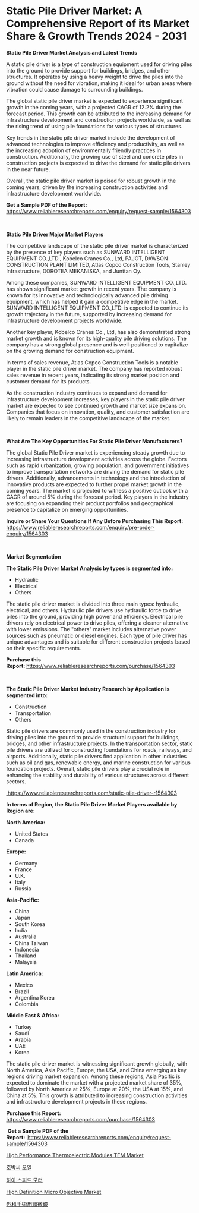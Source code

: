 <p><h1>Static Pile Driver Market: A Comprehensive Report of its Market Share & Growth Trends 2024 - 2031</h1></p><p><strong>Static Pile Driver Market Analysis and Latest Trends</strong></p>
<p><p>A static pile driver is a type of construction equipment used for driving piles into the ground to provide support for buildings, bridges, and other structures. It operates by using a heavy weight to drive the piles into the ground without the need for vibration, making it ideal for urban areas where vibration could cause damage to surrounding buildings.</p><p>The global static pile driver market is expected to experience significant growth in the coming years, with a projected CAGR of 12.2% during the forecast period. This growth can be attributed to the increasing demand for infrastructure development and construction projects worldwide, as well as the rising trend of using pile foundations for various types of structures.</p><p>Key trends in the static pile driver market include the development of advanced technologies to improve efficiency and productivity, as well as the increasing adoption of environmentally friendly practices in construction. Additionally, the growing use of steel and concrete piles in construction projects is expected to drive the demand for static pile drivers in the near future.</p><p>Overall, the static pile driver market is poised for robust growth in the coming years, driven by the increasing construction activities and infrastructure development worldwide.</p></p>
<p><strong>Get a Sample PDF of the Report:&nbsp;</strong> <a href="https://www.reliableresearchreports.com/enquiry/request-sample/1564303">https://www.reliableresearchreports.com/enquiry/request-sample/1564303</a></p>
<p>&nbsp;</p>
<p><strong>Static Pile Driver Major Market Players</strong></p>
<p><p>The competitive landscape of the static pile driver market is characterized by the presence of key players such as SUNWARD INTELLIGENT EQUIPMENT CO.,LTD., Kobelco Cranes Co., Ltd, PAJOT, DAWSON CONSTRUCTION PLANT LIMITED, Atlas Copco Construction Tools, Stanley Infrastructure, DOROTEA MEKANISKA, and Junttan Oy.</p><p>Among these companies, SUNWARD INTELLIGENT EQUIPMENT CO.,LTD. has shown significant market growth in recent years. The company is known for its innovative and technologically advanced pile driving equipment, which has helped it gain a competitive edge in the market. SUNWARD INTELLIGENT EQUIPMENT CO.,LTD. is expected to continue its growth trajectory in the future, supported by increasing demand for infrastructure development projects worldwide.</p><p>Another key player, Kobelco Cranes Co., Ltd, has also demonstrated strong market growth and is known for its high-quality pile driving solutions. The company has a strong global presence and is well-positioned to capitalize on the growing demand for construction equipment.</p><p>In terms of sales revenue, Atlas Copco Construction Tools is a notable player in the static pile driver market. The company has reported robust sales revenue in recent years, indicating its strong market position and customer demand for its products.</p><p>As the construction industry continues to expand and demand for infrastructure development increases, key players in the static pile driver market are expected to see continued growth and market size expansion. Companies that focus on innovation, quality, and customer satisfaction are likely to remain leaders in the competitive landscape of the market.</p></p>
<p>&nbsp;</p>
<p><strong>What Are The Key Opportunities For Static Pile Driver Manufacturers?</strong></p>
<p><p>The global Static Pile Driver market is experiencing steady growth due to increasing infrastructure development activities across the globe. Factors such as rapid urbanization, growing population, and government initiatives to improve transportation networks are driving the demand for static pile drivers. Additionally, advancements in technology and the introduction of innovative products are expected to further propel market growth in the coming years. The market is projected to witness a positive outlook with a CAGR of around 5% during the forecast period. Key players in the industry are focusing on expanding their product portfolios and geographical presence to capitalize on emerging opportunities.</p></p>
<p><strong>Inquire or Share Your Questions If Any Before Purchasing This Report:</strong> <a href="https://www.reliableresearchreports.com/enquiry/pre-order-enquiry/1564303">https://www.reliableresearchreports.com/enquiry/pre-order-enquiry/1564303</a></p>
<p>&nbsp;</p>
<p><strong>Market Segmentation</strong></p>
<p><strong>The Static Pile Driver Market Analysis by types is segmented into:</strong></p>
<p><ul><li>Hydraulic</li><li>Electrical</li><li>Others</li></ul></p>
<p><p>The static pile driver market is divided into three main types: hydraulic, electrical, and others. Hydraulic pile drivers use hydraulic force to drive piles into the ground, providing high power and efficiency. Electrical pile drivers rely on electrical power to drive piles, offering a cleaner alternative with lower emissions. The "others" market includes alternative power sources such as pneumatic or diesel engines. Each type of pile driver has unique advantages and is suitable for different construction projects based on their specific requirements.</p></p>
<p><strong>Purchase this Report:&nbsp;</strong><a href="https://www.reliableresearchreports.com/purchase/1564303">https://www.reliableresearchreports.com/purchase/1564303</a></p>
<p>&nbsp;</p>
<p><strong>The Static Pile Driver Market Industry Research by Application is segmented into:</strong></p>
<p><ul><li>Construction</li><li>Transportation</li><li>Others</li></ul></p>
<p><p>Static pile drivers are commonly used in the construction industry for driving piles into the ground to provide structural support for buildings, bridges, and other infrastructure projects. In the transportation sector, static pile drivers are utilized for constructing foundations for roads, railways, and airports. Additionally, static pile drivers find application in other industries such as oil and gas, renewable energy, and marine construction for various foundation projects. Overall, static pile drivers play a crucial role in enhancing the stability and durability of various structures across different sectors.</p></p>
<p><a href="https://www.reliableresearchreports.com/static-pile-driver-r1564303">&nbsp;https://www.reliableresearchreports.com/static-pile-driver-r1564303</a></p>
<p><strong>In terms of Region, the Static Pile Driver Market Players available by Region are:</strong></p>
<p>
    <p> <strong> North America: </strong>
        <ul>
            <li>United States</li>
            <li>Canada</li>
        </ul>
        </p> 
    <p> <strong> Europe: </strong>
        <ul>
            <li>Germany</li>
            <li>France</li>
            <li>U.K.</li>
            <li>Italy</li>
            <li>Russia</li>
        </ul>
        </p> 
    <p> <strong> Asia-Pacific: </strong>
        <ul>
            <li>China</li>
            <li>Japan</li>
            <li>South Korea</li>
            <li>India</li>
            <li>Australia</li>
            <li>China Taiwan</li>
            <li>Indonesia</li>
            <li>Thailand</li>
            <li>Malaysia</li>
        </ul>
        </p> 
    <p> <strong> Latin America: </strong>
        <ul>
            <li>Mexico</li>
            <li>Brazil</li>
            <li>Argentina Korea</li>
            <li>Colombia</li>
        </ul>
        </p> 
    <p> <strong> Middle East & Africa: </strong>
        <ul>
            <li>Turkey</li>
            <li>Saudi</li>
            <li>Arabia</li>
            <li>UAE</li>
            <li>Korea</li>
        </ul>
    </p>
    </p>
<p><p>The static pile driver market is witnessing significant growth globally, with North America, Asia Pacific, Europe, the USA, and China emerging as key regions driving market expansion. Among these regions, Asia Pacific is expected to dominate the market with a projected market share of 35%, followed by North America at 25%, Europe at 20%, the USA at 15%, and China at 5%. This growth is attributed to increasing construction activities and infrastructure development projects in these regions.</p></p>
<p><strong>Purchase this Report: </strong><a href="https://www.reliableresearchreports.com/purchase/1564303">https://www.reliableresearchreports.com/purchase/1564303</a></p>
<p>&nbsp;<strong>Get a Sample PDF of the Report:&nbsp;&nbsp;</strong><a href="https://www.reliableresearchreports.com/enquiry/request-sample/1564303">https://www.reliableresearchreports.com/enquiry/request-sample/1564303</a></p>
<p><strong></strong></p>
<p><p><a href="https://www.linkedin.com/pulse/high-performance-thermoelectric-modules-tem-market-outlook-i699e?trackingId=Q6oTqyxWm0RnfxgolBAj6w%3D%3D">High Performance Thermoelectric Modules TEM Market</a></p><p><a href="https://medium.com/@prestoniegand56562023/%ED%98%B8%EB%B0%95%EC%94%A8%EC%9C%A0-%EC%8B%9C%EC%9E%A5-%EC%A0%84%EB%A7%9D-%EC%82%B0%EC%97%85-%EA%B0%9C%EC%9A%94-%EB%B0%8F-%EC%98%88%EC%B8%A1-2024%EB%85%84%EB%B6%80%ED%84%B0-2031%EB%85%84-e74b500d01a6">호박씨 오일</a></p><p><a href="https://medium.com/@nyahreinger1/%EA%B3%A0%EC%86%8D-%EB%AA%A8%ED%84%B0-%EC%8B%9C%EC%9E%A5-%EB%B6%84%EC%84%9D-%EA%B8%80%EB%A1%9C%EB%B2%8C-%EC%97%85%EC%A2%85-%EC%A0%84%EB%A7%9D%EA%B3%BC-%EC%98%88%EC%B8%A1-2024%EB%85%84%EB%B6%80%ED%84%B0-2031%EB%85%84-8300fcec11cf">하이 스피드 모터</a></p><p><a href="https://www.linkedin.com/pulse/high-definition-micro-objective-market-analysis-its-cagr-segmentation-lpdxf?trackingId=JKL1oZUu%2Bz7%2Fp24jqGSABg%3D%3D">High Definition Micro Objective Market</a></p><p><a href="https://medium.com/@jonathanailey6577467/%E6%89%8B%E8%A1%93%E7%94%A8%E9%A1%95%E5%BE%AE%E9%8F%A1%E5%B8%82%E5%A0%B4-%E3%82%B7%E3%82%A7%E3%82%A2-%E5%B8%82%E5%A0%B4%E3%83%88%E3%83%AC%E3%83%B3%E3%83%89-%E3%81%8A%E3%82%88%E3%81%B3%E5%B0%86%E6%9D%A5%E3%81%AE%E6%88%90%E9%95%B7%E3%82%92%E6%8E%A2%E3%82%8B-2f10c7e5022c">外科手術用顕微鏡</a></p></p>
